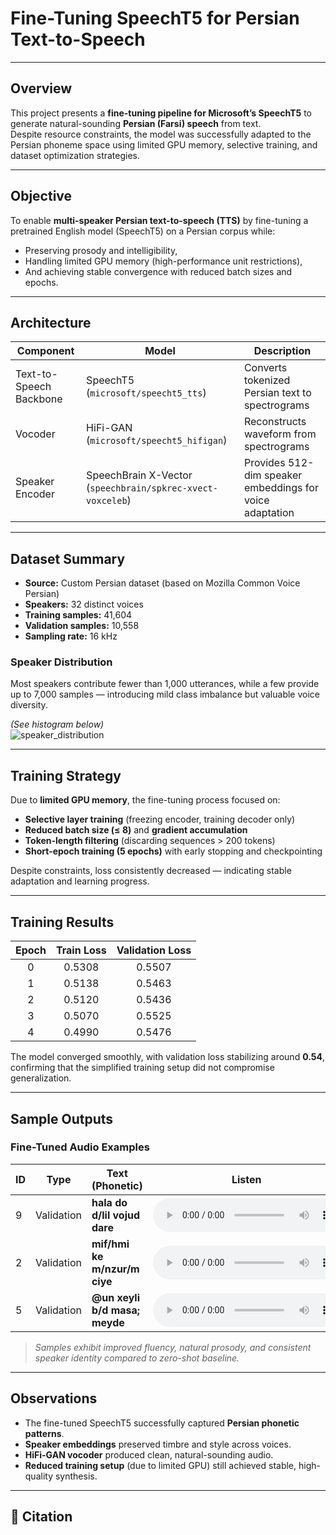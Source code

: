 #  Fine-Tuning SpeechT5 for Persian Text-to-Speech


---

##  Overview

This project presents a **fine-tuning pipeline for Microsoft’s SpeechT5** to generate natural-sounding **Persian (Farsi) speech** from text.  
Despite resource constraints, the model was successfully adapted to the Persian phoneme space using limited GPU memory, selective training, and dataset optimization strategies.

---

## Objective

To enable **multi-speaker Persian text-to-speech (TTS)** by fine-tuning a pretrained English model (SpeechT5) on a Persian corpus while:
- Preserving prosody and intelligibility,
- Handling limited GPU memory (high-performance unit restrictions),
- And achieving stable convergence with reduced batch sizes and epochs.

---

##  Architecture

| Component | Model | Description |
|------------|--------|-------------|
| Text-to-Speech Backbone | SpeechT5 (`microsoft/speecht5_tts`) | Converts tokenized Persian text to spectrograms |
| Vocoder | HiFi-GAN (`microsoft/speecht5_hifigan`) | Reconstructs waveform from spectrograms |
| Speaker Encoder | SpeechBrain X-Vector (`speechbrain/spkrec-xvect-voxceleb`) | Provides 512-dim speaker embeddings for voice adaptation |

---

##  Dataset Summary

- **Source:** Custom Persian dataset (based on Mozilla Common Voice Persian)  
- **Speakers:** 32 distinct voices  
- **Training samples:** 41,604  
- **Validation samples:** 10,558  
- **Sampling rate:** 16 kHz  

### Speaker Distribution
Most speakers contribute fewer than 1,000 utterances, while a few provide up to 7,000 samples — introducing mild class imbalance but valuable voice diversity.

*(See histogram below)*  
![speaker_distribution](assets/speaker_distribution.png)

---

##  Training Strategy

Due to **limited GPU memory**, the fine-tuning process focused on:
- **Selective layer training** (freezing encoder, training decoder only)  
- **Reduced batch size (≤ 8)** and **gradient accumulation**  
- **Token-length filtering** (discarding sequences > 200 tokens)  
- **Short-epoch training (5 epochs)** with early stopping and checkpointing  

Despite constraints, loss consistently decreased — indicating stable adaptation and learning progress.

---

##  Training Results

| Epoch | Train Loss | Validation Loss |
|:------:|:-----------:|:----------------:|
| 0 | 0.5308 | 0.5507 |
| 1 | 0.5138 | 0.5463 |
| 2 | 0.5120 | 0.5436 |
| 3 | 0.5070 | 0.5525 |
| 4 | 0.4990 | 0.5476 |

The model converged smoothly, with validation loss stabilizing around **0.54**, confirming that the simplified training setup did not compromise generalization.

---

##  Sample Outputs

###  Fine-Tuned Audio Examples

| ID | Type | Text (Phonetic) | Listen |
|----|------|------------------|--------|
| 9 | Validation | **hala do d/lil vojud dare** | <audio controls><source src="samples/val_9.wav" type="audio/wav">Your browser does not support the audio element.</audio> |
| 2 | Validation | **mif/hmi ke m/nzur/m ciye** | <audio controls><source src="samples/val_2.wav" type="audio/wav">Your browser does not support the audio element.</audio> |
| 5 | Validation | **@un xeyli b/d masa; meyde** | <audio controls><source src="samples/val_5.wav" type="audio/wav">Your browser does not support the audio element.</audio> |

> *Samples exhibit improved fluency, natural prosody, and consistent speaker identity compared to zero-shot baseline.*

---

##  Observations

- The fine-tuned SpeechT5 successfully captured **Persian phonetic patterns**.  
- **Speaker embeddings** preserved timbre and style across voices.  
- **HiFi-GAN vocoder** produced clean, natural-sounding audio.  
- **Reduced training setup** (due to limited GPU) still achieved stable, high-quality synthesis.

---

## 🧾 Citation

